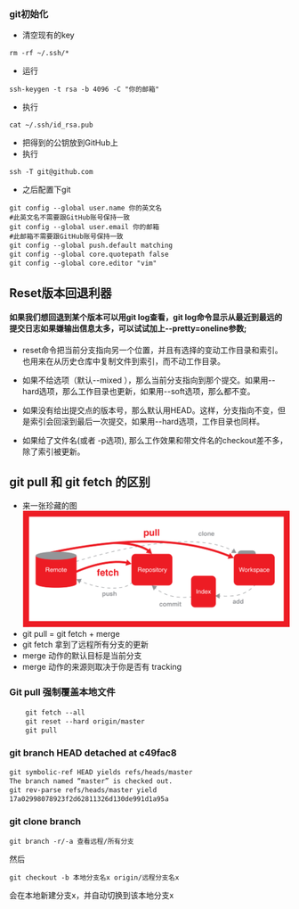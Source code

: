 ### git初始化
+ 清空现有的key
```
rm -rf ~/.ssh/*
```
+ 运行
```
ssh-keygen -t rsa -b 4096 -C "你的邮箱"
```
+ 执行
```
cat ~/.ssh/id_rsa.pub
```
+ 把得到的公钥放到GitHub上
+ 执行
```
ssh -T git@github.com
```
+ 之后配置下git
```
git config --global user.name 你的英文名                                                   #此英文名不需要跟GitHub账号保持一致
git config --global user.email 你的邮箱                                                      #此邮箱不需要跟GitHub账号保持一致
git config --global push.default matching
git config --global core.quotepath false
git config --global core.editor "vim"

```



## Reset版本回退利器
#### 如果我们想回退到某个版本可以用git log查看，git log命令显示从最近到最远的提交日志如果嫌输出信息太多，可以试试加上--pretty=oneline参数;

* reset命令把当前分支指向另一个位置，并且有选择的变动工作目录和索引。也用来在从历史仓库中复制文件到索引，而不动工作目录。

* 如果不给选项（默认--mixed ），那么当前分支指向到那个提交。如果用--hard选项，那么工作目录也更新，如果用--soft选项，那么都不变。

* 如果没有给出提交点的版本号，那么默认用HEAD。这样，分支指向不变，但是索引会回滚到最后一次提交，如果用--hard选项，工作目录也同样。

* 如果给了文件名(或者 -p选项), 那么工作效果和带文件名的checkout差不多，除了索引被更新。

## git pull 和 git fetch 的区别
- 来一张珍藏的图
 ![](./img/git_pull.jpg)
- git pull = git fetch + merge
- git fetch 拿到了远程所有分支的更新
- merge 动作的默认目标是当前分支
- merge 动作的来源则取决于你是否有 tracking



### Git pull 强制覆盖本地文件

```
    git fetch --all  
    git reset --hard origin/master 
    git pull
```

### git branch HEAD detached at c49fac8

```
git symbolic-ref HEAD yields refs/heads/master
The branch named “master” is checked out.
git rev-parse refs/heads/master yield 17a02998078923f2d62811326d130de991d1a95a

```

### git clone branch

```
git branch -r/-a 查看远程/所有分支
```
然后
```
git checkout -b 本地分支名x origin/远程分支名x
```
会在本地新建分支x，并自动切换到该本地分支x